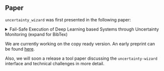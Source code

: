 ## Paper

`uncertainty_wizard` was first presented in the following paper:  
<details>  
  <summary>Fail-Safe Execution of Deep Learning based Systems through Uncertainty Monitoring (expand for BibTex)</summary>  

    @inproceedings{Weiss2021,  
      title={Fail-Safe Execution of Deep Learning based Systems through Uncertainty Monitoring},  
      author={Weiss, Michael and Tonella, Paolo},  
      booktitle={2021 IEEE 14th International Conference on Software Testing,   
        Validation and Verification (ICST)},  
      year={2021},  
      organization={IEEE},  
      note={forthcoming}  
    }  

</details>

We are currently working on the copy ready version. 
An early preprint can be found [here](https://mweiss.ch/assets/papers/icst-2021-uncertainty-preprint.pdf).

Also, we will soon a release a tool paper discussing the `uncertainty-wizard` interface
and technical challenges in more detail.



